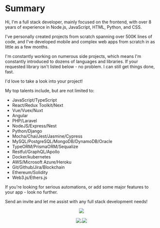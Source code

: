 # Summary

Hi, I'm a full stack developer, mainly focused on the frontend, with over 8 years of experience in Node.js, JavaScript, HTML, Python, and CSS.

I've personally created projects from scratch spanning over 500K lines of code, and I've developed mobile and complex web apps from scratch in as little as a few months.

I'm constantly working on numerous side projects, which means I'm constantly introduced to dozens of languages and libraries. If your requested library isn't listed below - no problem. I can still get things done, fast.

I'd love to take a look into your project!

My top talents include, but are not limited to:

- JavaScript/TypeScript
- React/Redux Toolkit/Next
- Vue/Vuex/Nuxt
- Angular
- PHP/Laravel
- NodeJS/Express/Nest
- Python/Django
- Mocha/Chai/Jest/Jasmine/Cypress
- MySQL/PostgreSQL/MongoDB/DynamoDB/Oracle
- TypeORM/PrismaORM/Sequalize
- Restful/GraphQL/Apollo
- Docker/kubernetes
- AWS/Microsoft Azure/Heroku
- Git/Github/Jira/Blockchain
- Ethereum/Solidity
- Web3.js/Ethers.js

If you're looking for serious automations, or add some major features to your app - look no further.

Send an invite and let me assist with any full stack development needs!

<p align="center">
	<a href="https://github.com/mastercodercat">
		<img align="center" src="https://github-profile-trophy.vercel.app/?username=mastercodercat" />
	</a>
</p>
<p align="center">
	<a href="https://github.com/mastercodercat">
		<img align="center" src="https://github-readme-stats.vercel.app/api/top-langs/?username=mastercodercat&langs_count=8&layout=compact&card_width=260&hide=html,scss,makefile,ruby,css,less" />
	</a>
	<a href="https://github.com/mastercodercat">
		<img align="center" src="https://github-readme-stats.vercel.app/api?username=mastercodercat&show_icons=true&theme=dracula" />
	</a>
</p>
